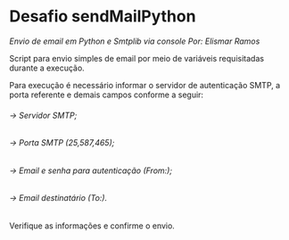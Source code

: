 # Desafio sendMailPython
_Envio de email em Python e Smtplib via console_
_Por: Elismar Ramos_

Script para envio simples de email por meio de variáveis requisitadas durante a execução.

Para execução é necessário informar o servidor de autenticação SMTP, a porta referente e demais campos conforme a seguir:

###### -> Servidor SMTP;
###### -> Porta SMTP (25,587,465);
###### -> Email e senha para autenticação (From:);
###### -> Email destinatário (To:).

Verifique as informações e confirme o envio.
